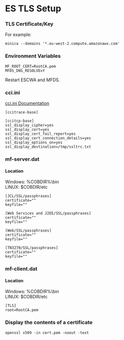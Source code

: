 # ES TLS Setup
### TLS Certificate/Key 
For example:  
```
minica --domains '*.eu-west-2.compute.amazonaws.com'
```

### Environment Variables
```
MF_ROOT_CERT=RootCA.pem  
MFDS_DNS_RESOLVE=Y  
```
Restart ESCWA and MFDS.  

### cci.ini
[cci.ini Documentation](https://www.microfocus.com/documentation/enterprise-developer/ed-latest/ED-VS2022/BKCCCCIINI.html)
```
[ccitrace-base]

[ccitcp-base]
ssl_display_cipher=yes
ssl_display_cert=yes
ssl_display_cert_fail_report=yes
ssl_display_cert_connection_details=yes
ssl_display_options_on=yes
ssl_display_destination=/tmp/ssltrc.txt
```

### mf-server.dat
#### Location
Windows: %COBDIR%\bin  
LINUX: $COBDIR/etc  
```
[JCL/SSL/passphrases]
certificate=""
keyfile=""

[Web Services and J2EE/SSL/passphrases]
certificate=""
keyfile=""

[Web/SSL/passphrases]
certificate=""
keyfile=""

[TN3270/SSL/passphrases]
certificate=""
keyfile=""
```

### mf-client.dat
#### Location
Windows: %COBDIR%\bin  
LINUX: $COBDIR/etc  
```
[TLS]
root=RootCA.pem
```

### Display the contents of a certificate
```
openssl x509 -in cert.pem -noout -text
```

